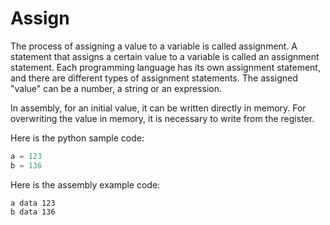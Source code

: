 # Assign

The process of assigning a value to a variable is called assignment. A statement that assigns a certain value to a
variable is called an assignment statement. Each programming language has its own assignment statement, and there are
different types of assignment statements. The assigned "value" can be a number, a string or an expression.

In assembly, for an initial value, it can be written directly in memory. For overwriting the value in memory, it is
necessary to write from the register.

Here is the python sample code:

```python
a = 123
b = 136
```

Here is the assembly example code:

```text
a data 123
b data 136
```
